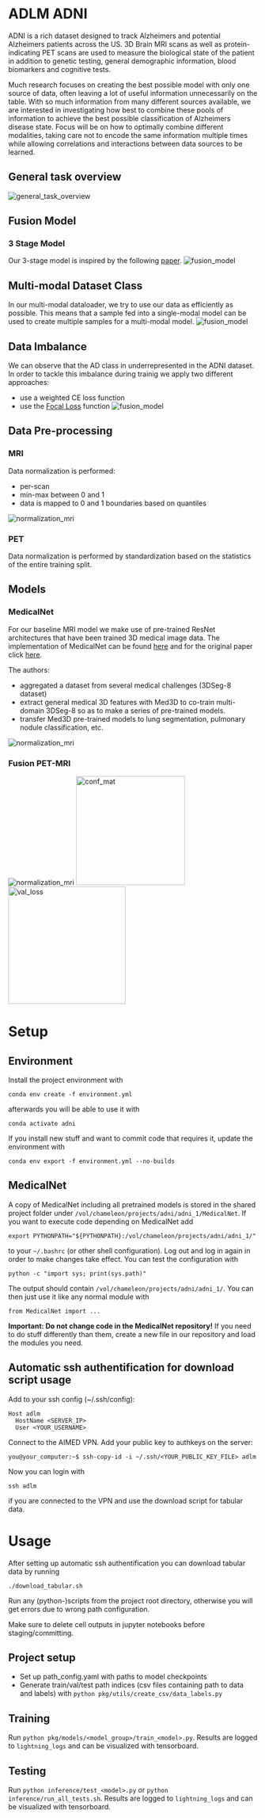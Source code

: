 # ADLM ADNI

ADNI is a rich dataset designed to track Alzheimers and potential Alzheimers patients across the US. 3D Brain MRI scans as well as protein-indicating PET scans are used to measure the biological state of the patient in addition to genetic testing, general demographic information, blood biomarkers and cognitive tests.

Much research focuses on creating the best possible model with only one source of data, often leaving a lot of useful information unnecessarily on the table. With so much information from many different sources available, we are interested in investigating how best to combine these pools of information to achieve the best possible classification of Alzheimers disease state. Focus will be on how to optimally combine different modalities, taking care not to encode the same information multiple times while allowing correlations and interactions between data sources to be learned.

## General task overview
![general_task_overview](readme_images/task_overview.png)

## Fusion Model
### 3 Stage Model
Our 3-stage model is inspired by the following [paper](https://pubmed.ncbi.nlm.nih.gov/30381863/).
![fusion_model](readme_images/three_stage.png)

## Multi-modal Dataset Class
In our multi-modal dataloader, we try to use our data as efficiently as possible. This means that a sample fed into a single-modal model can be used to create multiple samples for a multi-modal model.
![fusion_model](readme_images/data_pairs.png)

## Data Imbalance
We can observe that the AD class in underrepresented in the ADNI dataset. In order to tackle this imbalance during trainig we apply two different approaches:
- use a weighted CE loss function
- use the [Focal Loss](https://github.com/clcarwin/focal_loss_pytorch) function
![fusion_model](readme_images/imbalance.png)
## Data Pre-processing
### MRI
Data normalization is performed:
- per-scan
- min-max between 0 and 1
- data is mapped to 0 and 1 boundaries based on quantiles

![normalization_mri](readme_images/normalization_mri.png)
### PET
Data normalization is performed by standardization based on the statistics of the entire training split.

## Models

### MedicalNet
For our baseline MRI model we make use of pre-trained ResNet architectures that have been trained 3D medical image data. The implementation of MedicalNet can be found [here](https://github.com/Tencent/MedicalNet) and for the original paper click [here](https://arxiv.org/pdf/1904.00625.pdf).

The authors:
- aggregated a dataset from several medical challenges (3DSeg-8 dataset)
- extract general medical 3D features with Med3D to co-train multi-domain 3DSeg-8 so as to make a series of pre-trained models. 
- transfer Med3D pre-trained models to lung segmentation, pulmonary nodule classification, etc.

![normalization_mri](readme_images/Med3D.png)

### Fusion PET-MRI
![normalization_mri](readme_images/pet_mri_fusion.png)
<img src="readme_images/mri_pet_conf_mat.png" alt="conf_mat" width="220"/> <img src="readme_images/mri_pet_val_loss.png" alt="val_loss" width="237"/>

# Setup

## Environment
Install the project environment with
```
conda env create -f environment.yml
```
afterwards you will be able to use it with
```
conda activate adni
```

If you install new stuff and want to commit code that requires it, update the environment with
```
conda env export -f environment.yml --no-builds
```

## MedicalNet
A copy of MedicalNet including all pretrained models is stored in the shared project folder under
`/vol/chameleon/projects/adni/adni_1/MedicalNet`. If you want to execute code depending on 
MedicalNet add 
```
export PYTHONPATH="${PYTHONPATH}:/vol/chameleon/projects/adni/adni_1/"
```
to your `~/.bashrc` (or other shell configuration).
Log out and log in again in order to make changes take effect.
You can test the configuration with
```
python -c "import sys; print(sys.path)"
```
The output should contain `/vol/chameleon/projects/adni/adni_1/`.
You can then just use it like any normal module with
```
from MedicalNet import ...
```

**Important: Do not change code in the MedicalNet repository!** If you need to do stuff differently
than them, create a new file in our repository and load the modules you need.

## Automatic ssh authentification for download script usage
Add to your ssh config (~/.ssh/config):
```
Host adlm 
  HostName <SERVER_IP> 
  User <YOUR_USERNAME>
```

Connect to the AIMED VPN.
Add your public key to authkeys on the server:
```
you@your_computer:~$ ssh-copy-id -i ~/.ssh/<YOUR_PUBLIC_KEY_FILE> adlm
```

Now you can login with 
```
ssh adlm
``` 
if you are connected to the VPN and use the download script for tabular data.

# Usage

After setting up automatic ssh authentification you can download tabular data by running 
```
./download_tabular.sh
```

Run any (python-)scripts from the project root directory, otherwise you will get errors
due to wrong path configuration.

Make sure to delete cell outputs in jupyter notebooks before staging/committing.

## Project setup
- Set up path_config.yaml with paths to model checkpoints
- Generate train/val/test path indices (csv files containing path to data and labels) with `python pkg/utils/create_csv/data_labels.py`

## Training
Run `python pkg/models/<model_group>/train_<model>.py`. Results are logged to `lightning_logs` and can be visualized with tensorboard.

## Testing
Run `python inference/test_<model>.py` or `python inference/run_all_tests.sh`. Results are logged to `lightning_logs` and can be visualized with tensorboard.
